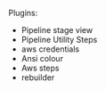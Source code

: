 Plugins:

* Pipeline stage view
* Pipeline Utility Steps
* aws credentials
* Ansi colour
* Aws steps
* rebuilder 